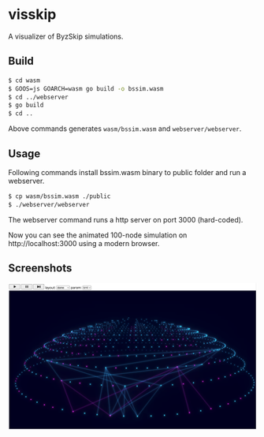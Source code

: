 # visskip
A visualizer of ByzSkip simulations.

## Build

```sh
$ cd wasm
$ GOOS=js GOARCH=wasm go build -o bssim.wasm
$ cd ../webserver
$ go build
$ cd ..
```

Above commands generates ``wasm/bssim.wasm`` and `webserver/webserver`.

## Usage

Following commands install bssim.wasm binary to public folder and run a webserver.

```sh
$ cp wasm/bssim.wasm ./public
$ ./webserver/webserver
```

The webserver command runs a http server on port 3000 (hard-coded).

Now you can see the animated 100-node simulation on http://localhost:3000 using a modern browser.

## Screenshots

![dome](public/icons/screenshot.png "screenshot")